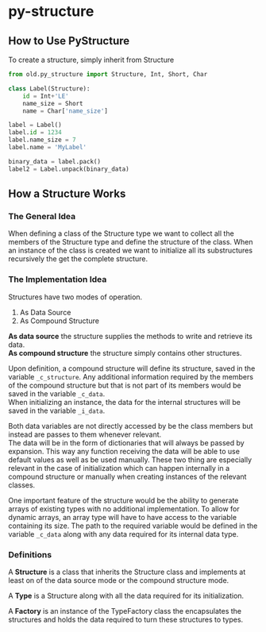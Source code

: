 # py-structure
## How to Use PyStructure
To create a structure, simply inherit from Structure
```python
from old.py_structure import Structure, Int, Short, Char

class Label(Structure):
    id = Int+'LE'
    name_size = Short
    name = Char['name_size']

label = Label()
label.id = 1234
label.name_size = 7
label.name = 'MyLabel'

binary_data = label.pack()
label2 = Label.unpack(binary_data)
```

## How a Structure Works
### The General Idea
When defining a class of the Structure type we want to collect all the
members of the Structure type and define the structure of the class.
When an instance of the class is created we want to initialize all its
substructures recursively the get the complete structure.

### The Implementation Idea
Structures have two modes of operation.
1. As Data Source
2. As Compound Structure

**As data source** the structure supplies the methods to write and
retrieve its data. \
**As compound structure** the structure simply
contains other structures.

Upon definition, a compound structure will define its structure, saved
in the variable `_c_structure`. Any additional information required by
the members of the compound structure but that is not part of its
members would be saved in the variable `_c_data`.  
When initializing an instance, the data for the internal structures will
be saved in the variable `_i_data`.

Both data variables are not directly accessed by be the class members
but instead are passes to them whenever relevant.  
The data will be in the form of dictionaries that will always be passed
by expansion. This way any function receiving the data will be able to
use default values as well as be used manually. These two thing are
especially relevant in the case of initialization which can happen
internally in a compound structure or manually when creating instances
of the relevant classes.

One important feature of the structure would be the ability to generate
arrays of existing types with no additional implementation. To allow for
dynamic arrays, an array type will have to have access to the variable
containing its size. The path to the required variable would be defined
in the variable `_c_data` along with any data required for its internal
data type.

### Definitions
A **Structure** is a class that inherits the Structure class and
implements at least on of the data source mode or the compound structure
mode.

A **Type** is a Structure along with all the data required for its
initialization.

A **Factory** is an instance of the TypeFactory class the encapsulates
the structures and holds the data required to turn these structures to
types.
